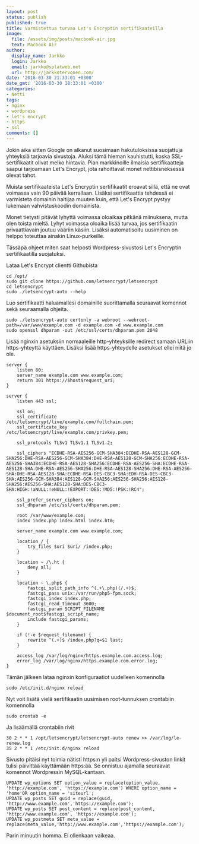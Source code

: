 ```yaml
---
layout: post
status: publish
published: true
title: Varmistettua turvaa Let's Encryptin sertifikaateilla
image:
  file: /assets/img/posts/macbook-air.jpg
  text: Macbook Air
author:
  display_name: Jarkko
  login: Jarkko
  email: jarkko@splatweb.net
  url: http://jarkkotervonen.com/
date: '2016-03-30 21:33:01 +0300'
date_gmt: '2016-03-30 18:33:01 +0300'
categories:
- Netti
tags:
- nginx
- wordpress
- let's encrypt
- https
- ssl
comments: []
---
```

Jokin aika sitten Google on alkanut suosimaan hakutuloksissa suojattuja yhteyksiä tarjoavia sivustoja. Aluksi tämä hieman kauhistutti, koska SSL-sertifikaatit olivat melko hintavia. Pian markkinoille ilmaisia sertifikaatteja saapui tarjoamaan Let's Encrypt, jota rahoittavat monet nettibisneksessä olevat tahot.

Muista sertifikaateista Let's Encryptin sertifikaatit eroavat sillä, että ne ovat voimassa vain 90 päivää kerrallaan. Lisäksi sertifikaattia tehdessä ei varmisteta domainin haltijaa muuten kuin, että Let's Encrypt pystyy lukemaan vahvistuskoodin domainista.

Monet tietysti pitävät lyhyttä voimassa oloaikaa pitkänä miinuksena, mutta olen toista mieltä. Lyhyt voimassa oloaika lisää turvaa, jos sertifikaatin privaattiavain joutuu vääriin käsiin. Lisäksi automatisoitu uusiminen on helppo toteuttaa ainakin Linux-purkeille.

Tässäpä ohjeet miten saat helposti Wordpress-sivustosi Let's Encryptin sertifikaatilla suojatuksi.

Lataa Let's Encrypt clientti Githubista

```
cd /opt/
sudo git clone https://github.com/letsencrypt/letsencrypt
cd letsencrypt
sudo ./letsencrypt-auto --help
```

Luo sertifikaatti haluamallesi domainille suorittamalla seuraavat komennot sekä seuraamalla ohjeita.

```
sudo ./letsencrypt-auto certonly -a webroot --webroot-path=/var/www/example.com -d example.com -d www.example.com
sudo openssl dhparam -out /etc/ssl/certs/dhparam.pem 2048
```

Lisää nginxin asetuksiin normaaleille http-yhteyksille redirect samaan URLiin https-yhteyttä käyttäen. Lisäksi lisää https-yhteydelle asetukset ellei niitä jo ole.

```
server {
    listen 80;
    server_name example.com www.example.com;
    return 301 https://$host$request_uri;
}

server {
	listen 443 ssl;

	ssl on;
	ssl_certificate      /etc/letsencrypt/live/example.com/fullchain.pem;
	ssl_certificate_key  /etc/letsencrypt/live/example.com/privkey.pem;

	ssl_protocols TLSv1 TLSv1.1 TLSv1.2;

	ssl_ciphers "ECDHE-RSA-AES256-GCM-SHA384:ECDHE-RSA-AES128-GCM-SHA256:DHE-RSA-AES256-GCM-SHA384:DHE-RSA-AES128-GCM-SHA256:ECDHE-RSA-AES256-SHA384:ECDHE-RSA-AES128-SHA256:ECDHE-RSA-AES256-SHA:ECDHE-RSA-AES128-SHA:DHE-RSA-AES256-SHA256:DHE-RSA-AES128-SHA256:DHE-RSA-AES256-SHA:DHE-RSA-AES128-SHA:ECDHE-RSA-DES-CBC3-SHA:EDH-RSA-DES-CBC3-SHA:AES256-GCM-SHA384:AES128-GCM-SHA256:AES256-SHA256:AES128-SHA256:AES256-SHA:AES128-SHA:DES-CBC3-SHA:HIGH:!aNULL:!eNULL:!EXPORT:!DES:!MD5:!PSK:!RC4";

	ssl_prefer_server_ciphers on;
	ssl_dhparam /etc/ssl/certs/dhparam.pem;

	root /var/www/example.com;
	index index.php index.html index.htm;

	server_name example.com www.example.com;

	location / {
		try_files $uri $uri/ /index.php;
	}

	location ~ /\.ht {
		deny all;
	}

	location ~ \.php$ {
		fastcgi_split_path_info ^(.+\.php)(/.+)$;
		fastcgi_pass unix:/var/run/php5-fpm.sock;
		fastcgi_index index.php;
		fastcgi_read_timeout 3600;
		fastcgi_param SCRIPT_FILENAME $document_root$fastcgi_script_name;
		include fastcgi_params;
	}

	if (!-e $request_filename) {
		rewrite ^(.+)$ /index.php?q=$1 last;
	}

	access_log /var/log/nginx/https.example.com.access.log;
	error_log /var/log/nginx/https.example.com.error.log;
}
```

Tämän jälkeen lataa nginxin konfiguraatiot uudelleen komennolla

```
sudo /etc/init.d/nginx reload
```

Nyt voit lisätä vielä sertifikaatin uusimisen root-tunnuksen crontabiin komennolla

```
sudo crontab -e
```

Ja lisäämällä crontabiin rivit

```
30 2 * * 1 /opt/letsencrypt/letsencrypt-auto renew >> /var/log/le-renew.log
35 2 * * 1 /etc/init.d/nginx reload
```

Sivusto pitäisi nyt toimia nätisti https:n yli paitsi Wordpress-sivuston linkit tulisi päivittää käyttämään https:ää. Se onnistuu ajamalla seuraavat komennot Wordpressin MySQL-kantaan.

```
UPDATE wp_options SET option_value = replace(option_value, 'http://example.com', 'https://example.com') WHERE option_name = 'home'OR option_name = 'siteurl';
UPDATE wp_posts SET guid = replace(guid, 'http://www.example.com','https://example.com');
UPDATE wp_posts SET post_content = replace(post_content, 'http://www.example.com', 'https://example.com');
UPDATE wp_postmeta SET meta_value = replace(meta_value,'http://www.example.com','https://example.com');
```

Parin minuutin homma. Ei ollenkaan vaikeaa.
